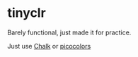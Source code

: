 # tinyclr

Barely functional, just made it for practice.

Just use [Chalk](https://www.npmjs.com/package/chalk) or [picocolors](https://www.npmjs.com/package/picocolors)
